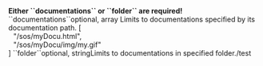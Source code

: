 <tr><td></td><td colspan="2"><b>Either ``documentations`` or ``folder`` are required!</b></td><td></td><td></td></tr>
<tr><td>``documentations``</td><td>optional, array</td>
<td>Limits to documentations specified by its documentation path.</td>
<td> [
  <div style="padding-left:10px;">"/sos/myDocu.html",</div>
  <div style="padding-left:10px;">"/sos/myDocu/img/my.gif"</div>
  ]</td>
<td></td>
</tr>
<tr><td>``folder``</td><td>optional, string</td><td>Limits to documentations in specified folder.</td><td>/test</td><td></td></tr>

